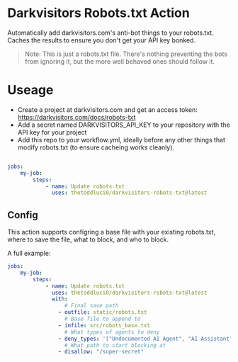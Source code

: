 # Darkvisitors Robots.txt Action

Automatically add darkvisitors.com's anti-bot things to your robots.txt. 
Caches the results to ensure you don't get your API key bonked.

> Note: This is just a robots.txt file. There's nothing preventing the bots from ignoring it, but the more well behaved ones should follow it.


# Useage


- Create a project at darkvisitors.com and get an access token: https://darkvisitors.com/docs/robots-txt
- Add a secret named DARKVISITORS_API_KEY to your repository with the API key for your project
- Add this repo to your workflow.yml, ideally before any other things that modify robots.txt (to ensure cacheing works cleanly).

```yaml

jobs:
    my-job:
        steps:
            - name: Update robots.txt
              uses: thetoddluci0/darkvisitors-robots-txt@latest
```

## Config

This action supports configring a base file with your existing robots.txt, where to save the file, what to block, and who to block.

A full example:

```yaml
jobs:
    my-job:
        steps:
            - name: Update robots.txt
              uses: thetoddluci0/darkvisitors-robots-txt@latest
              with:
                  # Final save path
                - outfile: static/robots.txt
                  # Base file to append to
                - infile: src/robots_base.txt
                  # What types of agents to deny
                - deny_types: '["Undocumented AI Agent", "AI Assistant"]'
                  # What path to start blocking at
                - disallow: "/super-secret"
```
